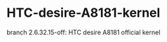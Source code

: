 HTC-desire-A8181-kernel
=======================
branch 2.6.32.15-off: HTC desire A8181 official kernel
